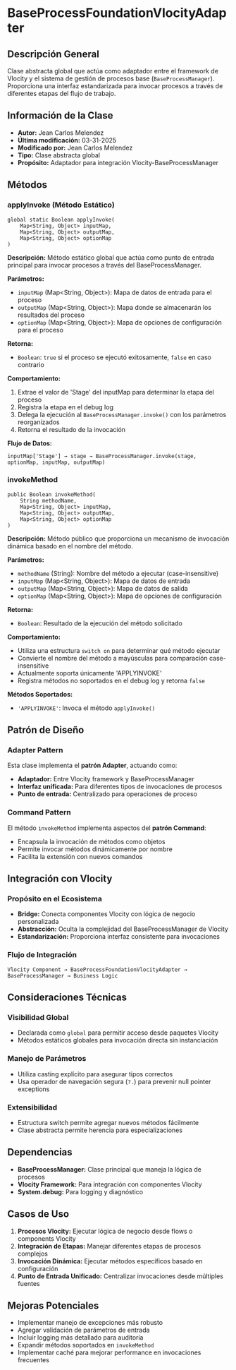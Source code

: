 # BaseProcessFoundationVlocityAdapter

## Descripción General
Clase abstracta global que actúa como adaptador entre el framework de Vlocity y el sistema de gestión de procesos base (`BaseProcessManager`). Proporciona una interfaz estandarizada para invocar procesos a través de diferentes etapas del flujo de trabajo.

## Información de la Clase
- **Autor:** Jean Carlos Melendez
- **Última modificación:** 03-31-2025
- **Modificado por:** Jean Carlos Melendez
- **Tipo:** Clase abstracta global
- **Propósito:** Adaptador para integración Vlocity-BaseProcessManager

## Métodos

### applyInvoke (Método Estático)
```apex
global static Boolean applyInvoke(
    Map<String, Object> inputMap,
    Map<String, Object> outputMap,
    Map<String, Object> optionMap
)
```

**Descripción:** Método estático global que actúa como punto de entrada principal para invocar procesos a través del BaseProcessManager.

**Parámetros:**
- `inputMap` (Map<String, Object>): Mapa de datos de entrada para el proceso
- `outputMap` (Map<String, Object>): Mapa donde se almacenarán los resultados del proceso
- `optionMap` (Map<String, Object>): Mapa de opciones de configuración para el proceso

**Retorna:**
- `Boolean`: `true` si el proceso se ejecutó exitosamente, `false` en caso contrario

**Comportamiento:**
1. Extrae el valor de 'Stage' del inputMap para determinar la etapa del proceso
2. Registra la etapa en el debug log
3. Delega la ejecución al `BaseProcessManager.invoke()` con los parámetros reorganizados
4. Retorna el resultado de la invocación

**Flujo de Datos:**
```
inputMap['Stage'] → stage → BaseProcessManager.invoke(stage, optionMap, inputMap, outputMap)
```

### invokeMethod
```apex
public Boolean invokeMethod(
    String methodName,
    Map<String, Object> inputMap,
    Map<String, Object> outputMap,
    Map<String, Object> optionMap
)
```

**Descripción:** Método público que proporciona un mecanismo de invocación dinámica basado en el nombre del método.

**Parámetros:**
- `methodName` (String): Nombre del método a ejecutar (case-insensitive)
- `inputMap` (Map<String, Object>): Mapa de datos de entrada
- `outputMap` (Map<String, Object>): Mapa de datos de salida
- `optionMap` (Map<String, Object>): Mapa de opciones de configuración

**Retorna:**
- `Boolean`: Resultado de la ejecución del método solicitado

**Comportamiento:**
- Utiliza una estructura `switch on` para determinar qué método ejecutar
- Convierte el nombre del método a mayúsculas para comparación case-insensitive
- Actualmente soporta únicamente 'APPLYINVOKE'
- Registra métodos no soportados en el debug log y retorna `false`

**Métodos Soportados:**
- `'APPLYINVOKE'`: Invoca el método `applyInvoke()`

## Patrón de Diseño

### Adapter Pattern
Esta clase implementa el **patrón Adapter**, actuando como:
- **Adaptador:** Entre Vlocity framework y BaseProcessManager
- **Interfaz unificada:** Para diferentes tipos de invocaciones de procesos
- **Punto de entrada:** Centralizado para operaciones de proceso

### Command Pattern
El método `invokeMethod` implementa aspectos del **patrón Command**:
- Encapsula la invocación de métodos como objetos
- Permite invocar métodos dinámicamente por nombre
- Facilita la extensión con nuevos comandos

## Integración con Vlocity

### Propósito en el Ecosistema
- **Bridge:** Conecta componentes Vlocity con lógica de negocio personalizada
- **Abstracción:** Oculta la complejidad del BaseProcessManager de Vlocity
- **Estandarización:** Proporciona interfaz consistente para invocaciones

### Flujo de Integración
```
Vlocity Component → BaseProcessFoundationVlocityAdapter → BaseProcessManager → Business Logic
```

## Consideraciones Técnicas

### Visibilidad Global
- Declarada como `global` para permitir acceso desde paquetes Vlocity
- Métodos estáticos globales para invocación directa sin instanciación

### Manejo de Parámetros
- Utiliza casting explícito para asegurar tipos correctos
- Usa operador de navegación segura (`?.`) para prevenir null pointer exceptions

### Extensibilidad
- Estructura switch permite agregar nuevos métodos fácilmente
- Clase abstracta permite herencia para especializaciones

## Dependencias
- **BaseProcessManager:** Clase principal que maneja la lógica de procesos
- **Vlocity Framework:** Para integración con componentes Vlocity
- **System.debug:** Para logging y diagnóstico

## Casos de Uso
1. **Procesos Vlocity:** Ejecutar lógica de negocio desde flows o components Vlocity
2. **Integración de Etapas:** Manejar diferentes etapas de procesos complejos
3. **Invocación Dinámica:** Ejecutar métodos específicos basado en configuración
4. **Punto de Entrada Unificado:** Centralizar invocaciones desde múltiples fuentes

## Mejoras Potenciales
- Implementar manejo de excepciones más robusto
- Agregar validación de parámetros de entrada
- Incluir logging más detallado para auditoría
- Expandir métodos soportados en `invokeMethod`
- Implementar caché para mejorar performance en invocaciones frecuentes